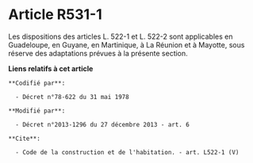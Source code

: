 # Article R531-1

Les dispositions des articles L. 522-1 et L. 522-2 sont applicables en Guadeloupe, en Guyane, en Martinique, à La Réunion et
à Mayotte, sous réserve des adaptations prévues à la présente section.

**Liens relatifs à cet article**

	**Codifié par**:

	  - Décret n°78-622 du 31 mai 1978

	**Modifié par**:

	  - Décret n°2013-1296 du 27 décembre 2013 - art. 6

	**Cite**:

	  - Code de la construction et de l'habitation. - art. L522-1 (V)
